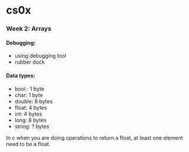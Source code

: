 # cs0x

### Week 2: Arrays


#### Debugging:
- using debugging tool 
- rubber duck

#### Data types:

- bool : 1 byte
- char: 1 byte
- double: 8 bytes
- float: 4 bytes
- int: 4 bytes
- long: 8 bytes
- string: ? bytes 


In c when you are doing operations to return a float, at least one element need to be a float.
